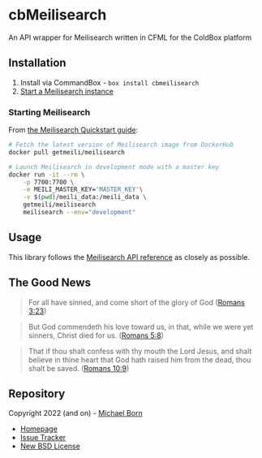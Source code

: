 # cbMeilisearch

An API wrapper for Meilisearch written in CFML for the ColdBox platform

## Installation

1. Install via CommandBox - `box install cbmeilisearch`
2. [Start a Meilisearch instance](#starting-meilisearch)

### Starting Meilisearch

From [the Meilisearch Quickstart guide](https://docs.meilisearch.com/learn/getting_started/quick_start.html#setup-and-installation):

```bash
# Fetch the latest version of Meilisearch image from DockerHub
docker pull getmeili/meilisearch

# Launch Meilisearch in development mode with a master key
docker run -it --rm \
    -p 7700:7700 \
    -e MEILI_MASTER_KEY='MASTER_KEY'\
    -v $(pwd)/meili_data:/meili_data \
    getmeili/meilisearch
    meilisearch --env="development"
```

## Usage

This library follows the [Meilisearch API reference](https://docs.meilisearch.com/reference/api/overview.html#api-reference) as closely as possible.

## The Good News

> For all have sinned, and come short of the glory of God ([Romans 3:23](https://www.kingjamesbibleonline.org/Romans-3-23/))

> But God commendeth his love toward us, in that, while we were yet sinners, Christ died for us. ([Romans 5:8](https://www.kingjamesbibleonline.org/Romans-5-8))

> That if thou shalt confess with thy mouth the Lord Jesus, and shalt believe in thine heart that God hath raised him from the dead, thou shalt be saved. ([Romans 10:9](https://www.kingjamesbibleonline.org/Romans-10-9/))
 
## Repository

Copyright 2022 (and on) - [Michael Born](https://michaelborn.me/)

* [Homepage](https://github.com/michaelborn/cbMeilisearch)
* [Issue Tracker](https://github.com/michaelborn/cbMeilisearch/issues)
* [New BSD License](https://github.com/michaelborn/cbMeilisearch/blob/master/LICENSE)